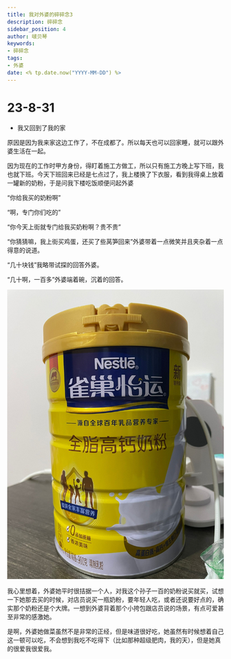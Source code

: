 ```yaml
---
title: 我对外婆的碎碎念3
description: 碎碎念
sidebar_position: 4
author: 啵贝琴
keywords:
- 碎碎念
tags: 
- 外婆
date: <% tp.date.now("YYYY-MM-DD") %>
---
```


# 23-8-31

- 我又回到了我的家

原因是因为我来家这边工作了，不在成都了。所以每天也可以回家睡，就可以跟外婆生活在一起。

因为现在的工作时甲方身份，得盯着施工方做工，所以只有施工方晚上写下班，我也就下班。今天下班回来已经是七点过了，我上楼换了下衣服，看到我得桌上放着一罐新的奶粉，于是问我下楼吃饭顺便问起外婆

“你给我买的奶粉啊”

“啊，专门你们吃的”

“你今天上街就专门给我买奶粉啊？贵不贵”

“你猜猜嘛，我上街买鸡蛋，还买了些莴笋回来”外婆带着一点微笑并且夹杂着一点得意的说道。 

“几十块钱”我略带试探的回答外婆。

“几十啊，一百多”外婆端着碗，沉着的回答。

![1](../../static/life_Page/碎碎念/2.jpg)

我心里想着，外婆她平时很拮据一个人，对我这个孙子一百的奶粉说买就买，试想一下她那去买的时候，对店员说买一瓶奶粉，要年轻人吃，或者还说要好点的，确实那个奶粉还是个大牌。一想到外婆背着那个小挎包跟店员说的场景，有点可爱甚至非常的感激她。

是啊，外婆她做菜虽然不是非常的正经，但是味道很好吃，她虽然有时候想着自己这一顿可以吃，不会想到我吃不吃得下（比如那种超级肥肉，我的天），但是她真的很爱我很爱我。